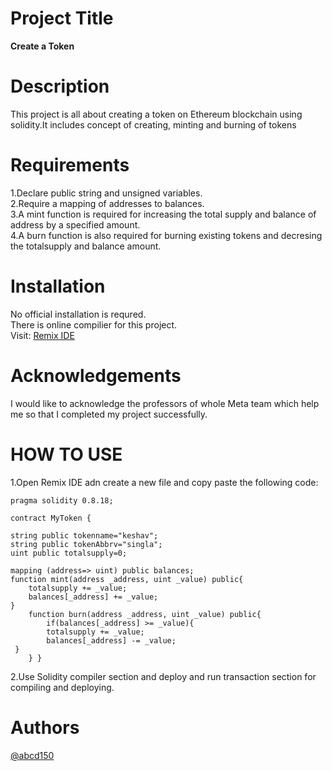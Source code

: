 # Project Title

**Create a Token**
# Description
This project is all about creating a token on Ethereum blockchain using solidity.It includes concept of creating, minting and burning of tokens
# Requirements
1.Declare public string and unsigned variables.  
2.Require a mapping of addresses to balances.  
3.A mint function is required for increasing the total supply and balance of address by a specified amount.    
4.A burn function is also required for burning existing tokens and decresing the totalsupply and balance amount.
# Installation
No official installation is requred.  
There is online compilier for this project.  
Visit: [Remix IDE](https://remix.ethereum.org/#lang=en&optimize=false&runs=200&evmVersion=null&version=soljson-v0.8.18+commit.87f61d96.js)
# Acknowledgements
I would like to acknowledge the professors of whole Meta team which help me so that I completed my project successfully.
# HOW TO USE
1.Open Remix IDE adn create a new file and copy paste the following code: 

    pragma solidity 0.8.18;
    
    contract MyToken {
    
    string public tokenname="keshav";
    string public tokenAbbrv="singla";
    uint public totalsupply=0;

    mapping (address=> uint) public balances;
    function mint(address _address, uint _value) public{
        totalsupply += _value;
        balances[_address] += _value;
    }
        function burn(address _address, uint _value) public{
            if(balances[_address] >= _value){
            totalsupply += _value;
            balances[_address] -= _value;
     }
        } }

2.Use Solidity compiler section and deploy and run transaction section for compiling and deploying.
# Authors
[@abcd150](https://github.com/abcd150)
 

